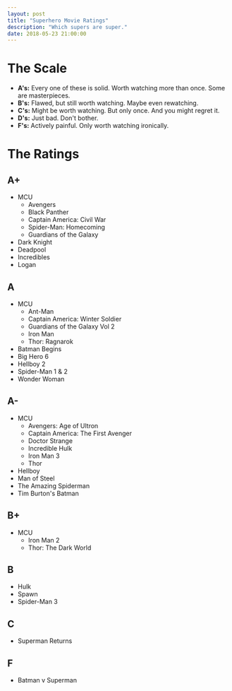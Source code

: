 ```yaml
---
layout: post
title: "Superhero Movie Ratings"
description: "Which supers are super."
date: 2018-05-23 21:00:00
---
```

# The Scale

- __A's:__ Every one of these is solid. Worth watching more than once. Some are masterpieces.
- __B's:__ Flawed, but still worth watching. Maybe even rewatching.
- __C's:__ Might be worth watching. But only once. And you might regret it.
- __D's:__ Just bad. Don't bother.
- __F's:__ Actively painful. Only worth watching ironically.

# The Ratings

## A+
- MCU
    - Avengers
    - Black Panther
    - Captain America: Civil War
    - Spider-Man: Homecoming
    - Guardians of the Galaxy
- Dark Knight
- Deadpool
- Incredibles
- Logan

## A
- MCU
	- Ant-Man
	- Captain America: Winter Soldier
	- Guardians of the Galaxy Vol 2
	- Iron Man
	- Thor: Ragnarok
- Batman Begins
- Big Hero 6
- Hellboy 2
- Spider-Man 1 & 2
- Wonder Woman

## A-
- MCU
    - Avengers: Age of Ultron
    - Captain America: The First Avenger
    - Doctor Strange
    - Incredible Hulk
    - Iron Man 3
    - Thor
- Hellboy
- Man of Steel
- The Amazing Spiderman
- Tim Burton's Batman

## B+
- MCU
    - Iron Man 2
    - Thor: The Dark World

## B
- Hulk
- Spawn
- Spider-Man 3

## C
- Superman Returns

## F
- Batman v Superman
